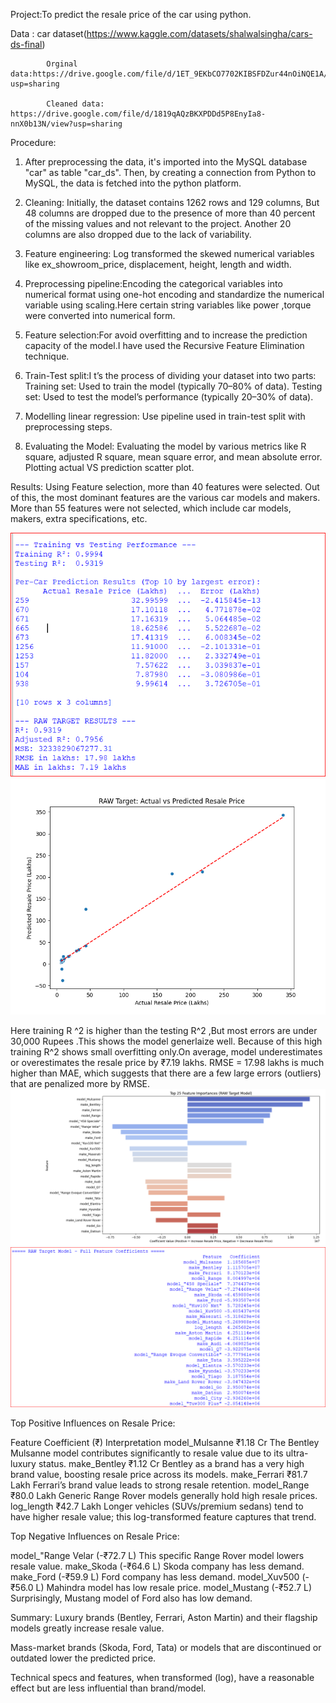 Project:To predict the resale price of the car  using python.
         
 Data :     car dataset(https://www.kaggle.com/datasets/shalwalsingha/cars-ds-final)
 
            Orginal data:https://drive.google.com/file/d/1ET_9EKbCO7702KIBSFDZur44nOiNQE1A/view?usp=sharing
         
            Cleaned data: https://drive.google.com/file/d/1819qAQzBKXPDDd5P8EnyIa8-nnX0b13N/view?usp=sharing
  Procedure: 

1)   After  preprocessing  the data, it's    imported into the MySQL database "car" as table   "car_ds". Then, by creating a connection from                               Python to  MySQL, the data is fetched into the python platform.

 2)   Cleaning: Initially, the dataset contains 1262 rows and 129 columns, But 48 columns are  dropped  due to the presence of  more than 40 percent of the                 missing values and not relevant to the project. Another 20 columns are also dropped due to the lack of variability.

  3)   Feature engineering: Log transformed the skewed numerical variables like  ex_showroom_price, displacement, height, length and width.

  4)   Preprocessing pipeline:Encoding the categorical variables into numerical format using one-hot encoding and standardize the numerical variable using                    scaling.Here certain string variables like power ,torque  were converted into numerical form.

  5)   Feature selection:For avoid overfitting and to increase the prediction capacity of the model.I have used the Recursive Feature Elimination technique.
     
  6)   Train-Test split:I t’s the process of dividing your dataset into two parts:
       Training set: Used to train the model (typically 70–80% of data).
       Testing set: Used to test the model’s performance (typically 20–30% of data).
  7)    Modelling linear regression: Use pipeline used in   train-test split  with preprocessing steps.
    
  8)    Evaluating the Model: Evaluating the model by various metrics like R square, adjusted R square, mean square error, and mean absolute  error.                           Plotting actual VS prediction scatter plot.

             
 Results: 
 Using Feature selection, more than 40 features were selected. Out of this, the most  dominant features are the  various car models and makers. More  than 55 features  were not selected, which include car models, makers, extra specifications, etc. 

          

 
 ![](https://github.com/Jobinb7/Car_resale_price_prediction/blob/2710229eb017e19ca53344502ef9b95d7141e689/correct_prediction.PNG)
 ![](https://github.com/Jobinb7/Car_resale_price_prediction/blob/91544c03de0075c460e3de9111ae0644b2212b80/linearRegression_raw1.png)       
        
  Here training R ^2 is higher than the testing R^2 ,But most errors are under 30,000 Rupees .This shows the model generlaize well.
  Because of this high training R^2 shows small overfitting only.On average,  model underestimates or overestimates the resale price
  by ₹7.19 lakhs. RMSE = 17.98 lakhs is much higher than MAE, which suggests that there are a few large errors (outliers) that are 
  penalized more by RMSE.
 ![](https://github.com/Jobinb7/Car_resale_price_prediction/blob/df285f65fe439322b94d03a77f38407574ae9e38/Top25_features.png)
 ![](https://github.com/Jobinb7/Car_resale_price_prediction/blob/ad616c7a60e87d4a92f16bb8929d5cc2fcd57d0c/coefficient_selected_featues.PNG)
 
 Top Positive Influences on Resale Price:
                                  
      
Feature	Coefficient (₹)	Interpretation
model_Mulsanne	₹1.18 Cr	The Bentley Mulsanne model contributes significantly to resale value due to its ultra-luxury status.
make_Bentley	₹1.12 Cr	Bentley as a brand has a very high brand value, boosting resale price across its models.
make_Ferrari	₹81.7 Lakh	Ferrari’s brand value leads to strong resale retention.
model_Range	₹80.0 Lakh	Generic Range Rover models generally hold high resale prices.
log_length	₹42.7 Lakh	Longer vehicles (SUVs/premium sedans) tend to have higher resale value; this log-transformed feature captures that trend.

Top Negative Influences on Resale Price:


model_"Range Velar  (-₹72.7 L)             This specific Range Rover model lowers resale value.
make_Skoda	  (-₹64.6 L)	       Skoda company  has less demand.
make_Ford	  (-₹59.9 L)	       Ford  company has less demand.
model_Xuv500	   (-₹56.0 L)	       Mahindra model has  low resale price.
model_Mustang	   (-₹52.7 L)	       Surprisingly, Mustang model of Ford  also has low demand.

Summary:
Luxury brands (Bentley, Ferrari, Aston Martin) and their flagship models greatly increase resale value.

Mass-market brands (Skoda, Ford, Tata) or models that are discontinued or outdated lower the predicted price.

Technical specs and features, when transformed (log), have a reasonable effect but are less influential than brand/model.
